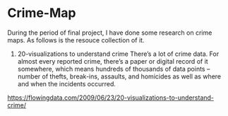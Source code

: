 # Crime-Map
During the period of final project, I have done some research on crime maps. As follows is the resouce collection of it.

1. 20-visualizations to understand crime 
There’s a lot of crime data. For almost every reported crime, there’s a paper or digital record of it somewhere, which means hundreds of thousands of data points – number of thefts, break-ins, assaults, and homicides as well as where and when the incidents occurred. 

https://flowingdata.com/2009/06/23/20-visualizations-to-understand-crime/
